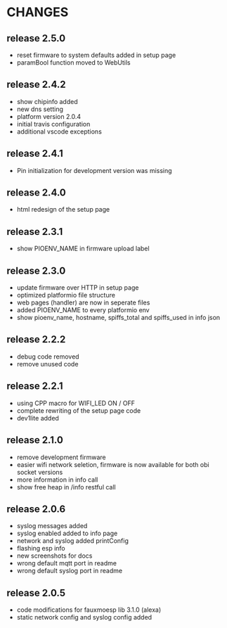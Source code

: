 # CHANGES

## release 2.5.0

- reset firmware to system defaults added in setup page
- paramBool function moved to WebUtils

## release 2.4.2

- show chipinfo added
- new dns setting
- platform version 2.0.4
- initial travis configuration
- additional vscode exceptions

## release 2.4.1

- Pin initialization for development version was missing

## release 2.4.0

- html redesign of the setup page

## release 2.3.1

- show PIOENV_NAME in firmware upload label

## release 2.3.0

- update firmware over HTTP in setup page
- optimized platformio file structure
- web pages (handler) are now in seperate files
- added PIOENV_NAME to every platformio env
- show pioenv_name, hostname, spiffs_total and spiffs_used in info json

## release 2.2.2

- debug code removed
- remove unused code

## release 2.2.1

- using CPP macro for WIFI_LED ON / OFF
- complete rewriting of the setup page code
- dev1lite added

## release 2.1.0

- remove development firmware
- easier wifi network seletion, firmware is now available for both obi socket versions
- more information in info call
- show free heap in /info restful call

## release 2.0.6

- syslog messages added
- syslog enabled added to info page
- network and syslog added printConfig
- flashing esp info
- new screenshots for docs
- wrong default mqtt port in readme
- wrong default syslog port in readme

## release 2.0.5

- code modifications for fauxmoesp lib 3.1.0 (alexa)
- static network config and syslog config added
